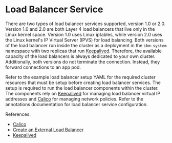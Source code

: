 # Load Balancer Service

There are two types of load balancer services supported, version 1.0 or 2.0.
Version 1.0 and 2.0 are both Layer 4 load balancers that live only in the
Linux kernel space. Version 1.0 uses Linux iptables, while version 2.0 uses the
Linux kernel's IP Virtual Server (IPVS) for load balancing. Both versions of the
load balancer run inside the cluster as a deployment in the `ibm-system` namespace
with two replicas that run [Keepalived](https://www.keepalived.org/). Therefore,
the available capacity of the load balancers is always dedicated to your own
cluster. Additionally, both versions do not terminate the connection. Instead,
they forward connections to an app pod.

Refer to the example load balancer setup YAML for the required cluster
resources that must be setup before creating load balancer services. The setup
is required to run the load balancer components within the cluster. The
components rely on [Keepalived](https://www.keepalived.org/) for managing load
balancer virtual IP addresses and [Calico](https://www.projectcalico.org/) for
managing network policies. Refer to the annotations documentation for load
balancer service configuration.

References:
- [Calico](https://www.projectcalico.org/)
- [Create an External Load Balancer](http://kubernetes.io/docs/user-guide/load-balancer/)
- [Keepalived](https://www.keepalived.org/)
